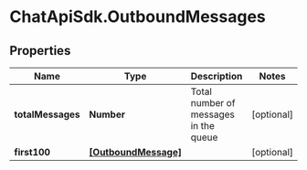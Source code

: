 # ChatApiSdk.OutboundMessages

## Properties

Name | Type | Description | Notes
------------ | ------------- | ------------- | -------------
**totalMessages** | **Number** | Total number of messages in the queue | [optional] 
**first100** | [**[OutboundMessage]**](OutboundMessage.md) |  | [optional] 


